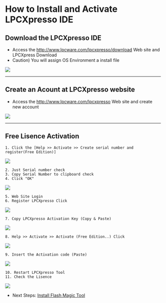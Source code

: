 # How to Install and Activate LPCXpresso IDE

## Download the LPCXpresso IDE

  - Access the <http://www.lpcware.com/lpcxpresso/download> Web site and
    LPCXpress Download
  - Caution) You will assign OS Environment a install file

![](/osh/lpcxpresso/down.png)

-----

## Create an Acount at LPCXpresso website

  - Access the <http://www.lpcware.com/lpcxpresso> Web site and create
    new account

![](/osh/lpcxpresso/lpx.png)

-----

## Free Lisence Activation

    1. Click the [Help >> Activate >> Create serial number and register(Free Edition)]

![](/osh/lpcxpresso/lisence_1.png)

    2. Just Serial number check
    3. Copy Serial Number to clipboard check
    4. Click "OK"

![](/osh/lpcxpresso/lisence_2.png)

    5. Web Site Login
    6. Register LPCXpresso Click

![](/osh/lpcxpresso/lisence_3.png)

    7. Copy LPCXpresso Activation Key (Copy & Paste)

![](/osh/lpcxpresso/lisence_4.png)

    8. Help >> Activate >> Activate (Free Edition..) Click

![](/osh/lpcxpresso/lisence_5.png)

    9. Insert the Activation code (Paste)

![](/osh/lpcxpresso/lisence_6.png)

    10. Restart LPCXpresso Tool
    11. Check the Lisence

![](/osh/lpcxpresso/lisence_7.png)

  - Next Steps: [Install Flash Magic
    Tool](http://wizwiki.net/wiki/doku.php?id=products:w5500:w5500_evb:getting_started#downloading_a_new_program)
